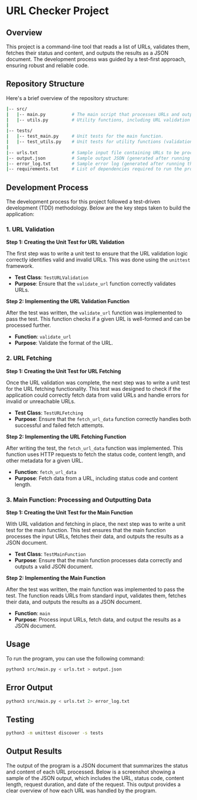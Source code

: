 # URL Checker Project

## Overview

This project is a command-line tool that reads a list of URLs, validates them, fetches their status and content, and outputs the results as a JSON document. The development process was guided by a test-first approach, ensuring robust and reliable code.

## Repository Structure

Here's a brief overview of the repository structure:
```bash
|-- src/
|   |-- main.py          # The main script that processes URLs and outputs the results as JSON.
|   |-- utils.py         # Utility functions, including URL validation and fetching logic.
|
|-- tests/
|   |-- test_main.py     # Unit tests for the main function.
|   |-- test_utils.py    # Unit tests for utility functions (validation and fetching).
|
|-- urls.txt             # Sample input file containing URLs to be processed.
|-- output.json          # Sample output JSON (generated after running the script).
|-- error_log.txt        # Sample error log (generated after running the script with error redirection).
|-- requirements.txt     # List of dependencies required to run the project.
```

## Development Process

The development process for this project followed a test-driven development (TDD) methodology. Below are the key steps taken to build the application:

### 1. URL Validation

**Step 1: Creating the Unit Test for URL Validation**

The first step was to write a unit test to ensure that the URL validation logic correctly identifies valid and invalid URLs. This was done using the `unittest` framework.

- **Test Class**: `TestURLValidation`
- **Purpose**: Ensure that the `validate_url` function correctly validates URLs.

**Step 2: Implementing the URL Validation Function**

After the test was written, the `validate_url` function was implemented to pass the test. This function checks if a given URL is well-formed and can be processed further.

- **Function**: `validate_url`
- **Purpose**: Validate the format of the URL.

### 2. URL Fetching

**Step 1: Creating the Unit Test for URL Fetching**

Once the URL validation was complete, the next step was to write a unit test for the URL fetching functionality. This test was designed to check if the application could correctly fetch data from valid URLs and handle errors for invalid or unreachable URLs.

- **Test Class**: `TestURLFetching`
- **Purpose**: Ensure that the `fetch_url_data` function correctly handles both successful and failed fetch attempts.

**Step 2: Implementing the URL Fetching Function**

After writing the test, the `fetch_url_data` function was implemented. This function uses HTTP requests to fetch the status code, content length, and other metadata for a given URL.

- **Function**: `fetch_url_data`
- **Purpose**: Fetch data from a URL, including status code and content length.

### 3. Main Function: Processing and Outputting Data

**Step 1: Creating the Unit Test for the Main Function**

With URL validation and fetching in place, the next step was to write a unit test for the main function. This test ensures that the main function processes the input URLs, fetches their data, and outputs the results as a JSON document.

- **Test Class**: `TestMainFunction`
- **Purpose**: Ensure that the main function processes data correctly and outputs a valid JSON document.

**Step 2: Implementing the Main Function**

After the test was written, the main function was implemented to pass the test. The function reads URLs from standard input, validates them, fetches their data, and outputs the results as a JSON document.

- **Function**: `main`
- **Purpose**: Process input URLs, fetch data, and output the results as a JSON document.

## Usage

To run the program, you can use the following command:

```bash
python3 src/main.py < urls.txt > output.json
```

## Error Output

```bash
python3 src/main.py < urls.txt 2> error_log.txt
```

## Testing
```bash
python3 -m unittest discover -s tests
```

## Output Results
The output of the program is a JSON document that summarizes the status and content of each URL processed. Below is a screenshot showing a sample of the JSON output, which includes the URL, status code, content length, request duration, and date of the request. This output provides a clear overview of how each URL was handled by the program.

